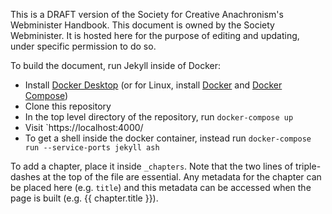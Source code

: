This is a DRAFT version of the Society for Creative Anachronism's Webminister Handbook. This document is owned by the Society Webminister. It is hosted here for the purpose of editing and updating, under specific permission to do so.

To build the document, run Jekyll inside of Docker:

- Install [Docker Desktop](https://www.docker.com/products/docker-desktop) (or for Linux, install [Docker](https://docs.docker.com/engine/install/) and [Docker Compose](https://docs.docker.com/compose/install/))
- Clone this repository
- In the top level directory of the repository, run `docker-compose up`
- Visit `https://localhost:4000/
- To get a shell inside the docker container, instead run `docker-compose run --service-ports jekyll ash`

To add a chapter, place it inside `_chapters`. Note that the two lines of triple-dashes at the top of the file are essential. Any metadata for the chapter can be placed here (e.g. `title`) and this metadata can be accessed when the page is built (e.g. {{ chapter.title }}).